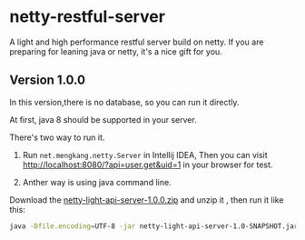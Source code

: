 # netty-restful-server
A light and high performance restful server build on netty. If you are preparing for leaning java or netty, it's a nice gift for you.

Version 1.0.0
---
In this version,there is no database, so you can run it directly.

At first, java 8 should be supported in your server.

There's two way to run it.

1. Run `net.mengkang.netty.Server` in Intellij IDEA, Then you can visit [http://localhost:8080/?api=user.get&uid=1](http://localhost:8080/?api=user.get&uid=1) in your browser for test.

2. Anther way is using java command line. 

Download the [netty-light-api-server-1.0.0.zip](https://github.com/zhoumengkang/netty-light-api-server/releases/download/1.0.0/netty-light-api-server-1.0.0.zip) and unzip it , then run it like this:
```sh
java -Dfile.encoding=UTF-8 -jar netty-light-api-server-1.0-SNAPSHOT.jar
```
